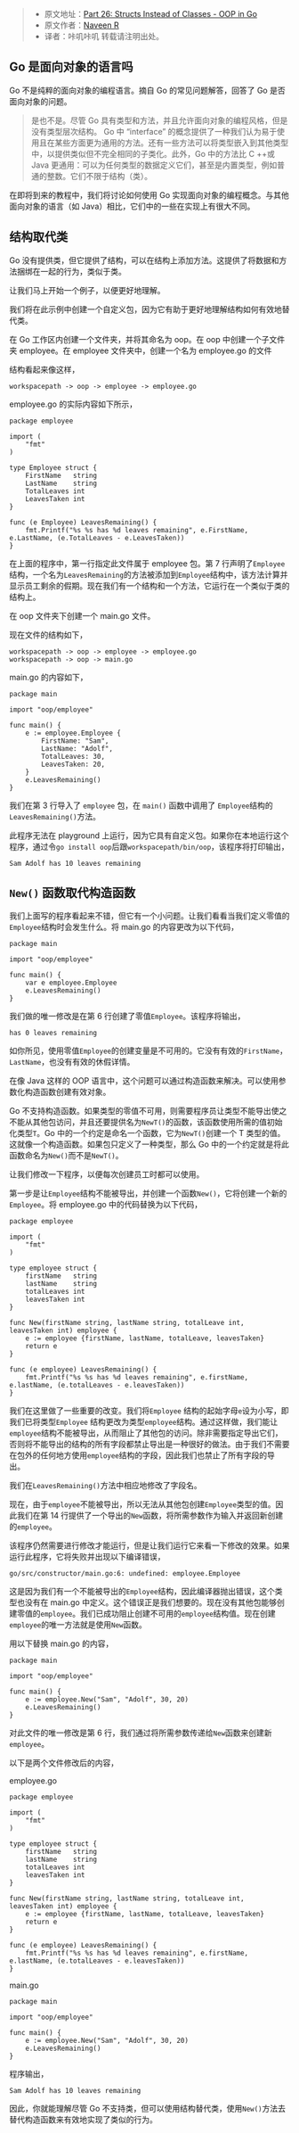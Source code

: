 > * 原文地址：[Part 26: Structs Instead of Classes - OOP in Go](https://golangbot.com/structs-instead-of-classes/)
> * 原文作者：[Naveen R](https://golangbot.com/about/)
> * 译者：咔叽咔叽
转载请注明出处。

## Go 是面向对象的语言吗
Go 不是纯粹的面向对象的编程语言。摘自 Go 的常见问题解答，回答了 Go 是否面向对象的问题。

> 是也不是。尽管 Go 具有类型和方法，并且允许面向对象的编程风格，但是没有类型层次结构。 Go 中 “interface” 的概念提供了一种我们认为易于使用且在某些方面更为通用的方法。还有一些方法可以将类型嵌入到其他类型中，以提供类似但不完全相同的子类化。此外，Go 中的方法比 C ++或 Java 更通用：可以为任何类型的数据定义它们，甚至是内置类型，例如普通的整数。它们不限于结构（类）。

在即将到来的教程中，我们将讨论如何使用 Go 实现面向对象的编程概念。与其他面向对象的语言（如 Java）相比，它们中的一些在实现上有很大不同。

## 结构取代类
Go 没有提供类，但它提供了结构，可以在结构上添加方法。这提供了将数据和方法捆绑在一起的行为，类似于类。

让我们马上开始一个例子，以便更好地理解。

我们将在此示例中创建一个自定义包，因为它有助于更​​好地理解结构如何有效地替代类。

在 Go 工作区内创建一个文件夹，并将其命名为 oop。在 oop 中创建一个子文件夹 employee。在 employee 文件夹中，创建一个名为 employee.go 的文件

结构看起来像这样，

```plain
workspacepath -> oop -> employee -> employee.go
```

employee.go 的实际内容如下所示，
```golang
package employee

import (  
    "fmt"
)

type Employee struct {  
    FirstName   string
    LastName    string
    TotalLeaves int
    LeavesTaken int
}

func (e Employee) LeavesRemaining() {  
    fmt.Printf("%s %s has %d leaves remaining", e.FirstName, e.LastName, (e.TotalLeaves - e.LeavesTaken))
}
```
在上面的程序中，第一行指定此文件属于 employee 包。第 7 行声明了`Employee`结构，一个名为`LeavesRemaining`的方法被添加到`Employee`结构中，该方法计算并显示员工剩余的假期。现在我们有一个结构和一个方法，它运行在一个类似于类的结构上。

在 oop 文件夹下创建一个 main.go 文件。

现在文件的结构如下，
```plain
workspacepath -> oop -> employee -> employee.go  
workspacepath -> oop -> main.go  
```

main.go 的内容如下，
```golang
package main

import "oop/employee"

func main() {  
    e := employee.Employee {
        FirstName: "Sam",
        LastName: "Adolf",
        TotalLeaves: 30,
        LeavesTaken: 20,
    }
    e.LeavesRemaining()
}
```

我们在第 3 行导入了 `employee` 包，在 `main()` 函数中调用了 `Employee`结构的`LeavesRemaining()`方法。


此程序无法在 playground 上运行，因为它具有自定义包。如果你在本地运行这个程序，通过令`go install oop`后跟`workspacepath/bin/oop`，该程序将打印输出，
```plain
Sam Adolf has 10 leaves remaining  
```

## `New()` 函数取代构造函数
我们上面写的程序看起来不错，但它有一个小问题。让我们看看当我们定义零值的`Employee`结构时会发生什么。将 main.go 的内容更改为以下代码，
```golang
package main

import "oop/employee"

func main() {  
    var e employee.Employee
    e.LeavesRemaining()
}
```
我们做的唯一修改是在第 6 行创建了零值`Employee`。该程序将输出，

```plain
has 0 leaves remaining
```

如你所见，使用零值`Employee`的创建变量是不可用的。它没有有效的`FirstName`，`LastName`，也没有有效的休假详情。

在像 Java 这样的 OOP 语言中，这个问题可以通过构造函数来解决。可以使用参数化构造函数创建有效对象。

Go 不支持构造函数。如果类型的零值不可用，则需要程序员让类型不能导出使之不能从其他包访问，并且还要提供名为`NewT()`的函数，该函数使用所需的值初始化类型`T`。Go 中的一个约定是命名一个函数，它为`NewT()`创建一个 T 类型的值。这就像一个构造函数。如果包只定义了一种类型，那么 Go 中的一个约定就是将此函数命名为`New()`而不是`NewT()`。

让我们修改一下程序，以便每次创建员工时都可以使用。

第一步是让`Employee`结构不能被导出，并创建一个函数`New()`，它将创建一个新的`Employee`。将 employee.go 中的代码替换为以下代码，
```golang
package employee

import (  
    "fmt"
)

type employee struct {  
    firstName   string
    lastName    string
    totalLeaves int
    leavesTaken int
}

func New(firstName string, lastName string, totalLeave int, leavesTaken int) employee {  
    e := employee {firstName, lastName, totalLeave, leavesTaken}
    return e
}

func (e employee) LeavesRemaining() {  
    fmt.Printf("%s %s has %d leaves remaining", e.firstName, e.lastName, (e.totalLeaves - e.leavesTaken))
}
```
我们在这里做了一些重要的改变。我们将`Employee` 结构的起始字母`e`设为小写，即我们已将类型`Employee` 结构更改为类型`employee`结构。通过这样做，我们能让`employee`结构不能被导出，从而阻止了其他包的访问。除非需要指定导出它们，否则将不能导出的结构的所有字段都禁止导出是一种很好的做法。由于我们不需要在包外的任何地方使用`employee`结构的字段，因此我们也禁止了所有字段的导出。

我们在`LeavesRemaining()`方法中相应地修改了字段名。

现在，由于`employee`不能被导出，所以无法从其他包创建`Employee`类型的值。因此我们在第 14 行提供了一个导出的`New`函数，将所需参数作为输入并返回新创建的`employee`。

该程序仍然需要进行修改才能运行，但是让我们运行它来看一下修改的效果。如果运行此程序，它将失败并出现以下编译错误，
```plain
go/src/constructor/main.go:6: undefined: employee.Employee  
```

这是因为我们有一个不能被导出的`Employee`结构，因此编译器抛出错误，这个类型也没有在 main.go 中定义。这个错误正是我们想要的。现在没有其他包能够创建零值的`employee`。我们已成功阻止创建不可用的`employee`结构值。现在创建`employee`的唯一方法就是使用`New`函数。

用以下替换 main.go 的内容，
```golang
package main  

import "oop/employee"

func main() {  
    e := employee.New("Sam", "Adolf", 30, 20)
    e.LeavesRemaining()
}
```

对此文件的唯一修改是第 6 行，我们通过将所需参数传递给`New`函数来创建新`employee`。

以下是两个文件修改后的内容，

employee.go

```golang
package employee

import (  
    "fmt"
)

type employee struct {  
    firstName   string
    lastName    string
    totalLeaves int
    leavesTaken int
}

func New(firstName string, lastName string, totalLeave int, leavesTaken int) employee {  
    e := employee {firstName, lastName, totalLeave, leavesTaken}
    return e
}

func (e employee) LeavesRemaining() {  
    fmt.Printf("%s %s has %d leaves remaining", e.firstName, e.lastName, (e.totalLeaves - e.leavesTaken))
}
```

main.go

```golang
package main  

import "oop/employee"

func main() {  
    e := employee.New("Sam", "Adolf", 30, 20)
    e.LeavesRemaining()
}
```

程序输出，
```plain
Sam Adolf has 10 leaves remaining  
```

因此，你就能理解尽管 Go 不支持类，但可以使用结构替代类，使用`New()`方法去替代构造函数来有效地实现了类似的行为。
